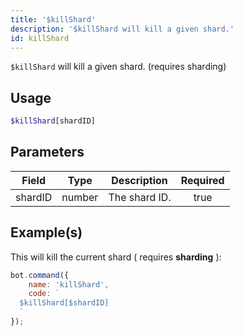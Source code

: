 ```yaml
---
title: '$killShard'
description: '$killShard will kill a given shard.'
id: killShard
---
```


`$killShard` will kill a given shard. (requires sharding)

## Usage

```php
$killShard[shardID]
```

## Parameters

| Field   | Type   | Description   | Required |
| ------- | ------ | ------------- |:--------:|
| shardID | number | The shard ID. |   true   |

## Example(s)

This will kill the current shard ( requires **sharding** ):

```javascript
bot.command({
    name: 'killShard',
    code: `
  $killShard[$shardID]
  `
});
```
